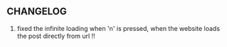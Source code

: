 ## CHANGELOG

1. fixed the infinite loading when 'n' is pressed, when the website loads the post directly from url !!
